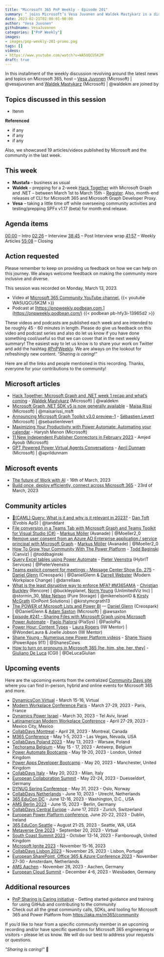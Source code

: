 ```yaml
---
title: "Microsoft 365 PnP Weekly - Episode 201"
summary: " joins Microsoft’s Vesa Juvonen and Waldek Mastykarz in a discussion about  plus 20 articles."
date: 2023-02-21T02:00:01-00:00
author: "Vesa Juvonen"
githubname: VesaJuvonen
categories: ["PnP Weekly"]
images:
- images/pnp-weekly-201-promo.png
tags: []
videos:
- https://www.youtube.com/watch?v=WA5UQCU5K2M
draft: true
---
```

 
In this installment of the weekly discussion revolving around the latest news and topics on Microsoft 365, host – [Vesa Juvonen](http://twitter.com/vesajuvonen) (Microsoft) | @vesajuvonen and [Waldek Mastykarz](http://twitter.com/waldekm) (Microsoft) | @waldekm are joined by 

## Topics discussed in this session

* Itenm

**Referenced**

* if any
* if any
* if any

Also, we showcased 19 articles/videos published by Microsoft and the community in the last week.

## This week

* **Mustafa** – business as usual
* **Waldek** – prepping for a 2-week [Hack Together](https://aka.ms/hack-together) with Microsoft Graph and .NET – between March 1st to March 15th - [Register](https://forms.office.com/Pages/ResponsePage.aspx?id=v4j5cvGGr0GRqy180BHbR0ktYAUCTtVIvJkJdFsfkalUMlM0SVBXRjIyTEFJQVFYOUMzTDE2SEY1WS4u). Also, month-end releases of CLI for Microsoft 365 and Microsoft Graph Developer Proxy.
* **Vesa** – taking a little time off while overseeing community activities and testing/prepping SPFx v1.17 (beta) for month end release.

## Agenda items

[00:00](https://youtu.be/WA5UQCU5K2M?t=0) – Intro
[02:26](https://youtu.be/WA5UQCU5K2M?t=146) – Interview
[38:45](https://youtu.be/WA5UQCU5K2M?t=2325) – Post Interview wrap
[41:57](https://youtu.be/WA5UQCU5K2M?t=2517) – Weekly Articles
[55:08](https://youtu.be/WA5UQCU5K2M?t=3308) – Closing

## Action requested

Please remember to keep on providing us feedback on how we can help on this journey. We always welcome feedback on making the community more inclusive and diverse.

This session was recorded on Monday, March 13, 2023.

*   Video at [Microsoft 365 Community YouTube channel.](https://aka.ms/m365pnp-videos)
    {{< youtube WA5UQCU5K2M >}}
*   Podcast at [https://pnpweekly.podbean.com.](https://pnpweekly.podbean.com/) 
    {{< podbean pb-hfy3i-13965d2 >}}   

These videos and podcasts are published each week and are intended to be roughly 45 - 60 minutes in length.  Please do give us feedback on this video and podcast series and also do let us know if you have done something cool/useful so that we can cover that in the next weekly summary! The easiest way to let us know is to share your work on Twitter and add the hashtag [#PnPWeekly](https://twitter.com/search?q=%23pnpweekly). We are always on the lookout for refreshingly new content. “_Sharing is caring!”_ 

Here are all the links and people mentioned in this recording. Thanks, everyone for your contributions to the community!

## Microsoft articles

* [Hack Together: Microsoft Graph and .NET week 1 recap and what’s coming](https://devblogs.microsoft.com/microsoft365dev/hack-together-microsoft-graph-and-dotnet-week-1-recap/) - [Waldek Mastykarz](https://twitter.com/waldekm) (Microsoft) | @waldekm
* [Microsoft Graph .NET SDK v5 is now generally available](https://devblogs.microsoft.com/microsoft365dev/microsoft-graph-net-sdk-v5-is-now-generally-available/) - [Maisa Rissi](https://twitter.com/maisarissi_msft) (Microsoft) | @maisarissi_msft
* [Announcing Microsoft Graph Toolkit v3.0 preview-1](https://devblogs.microsoft.com/microsoft365dev/microsoft-graph-toolkit-v3-0-preview-1/) - [Sébastien Levert](https://twitter.com/sebastienlevert) (Microsoft) | @sebastienlevert
* [Maximizing Your Productivity with Power Automate: Automating your calendar](https://powerautomate.microsoft.com/en-us/blog/maximizing-your-productivity-with-power-automate-automating-your-calendar/) - Harysh Menon (Microsoft)
* [11 New Independent Publisher Connectors in February 2023](https://powerautomate.microsoft.com/en-us/blog/11-new-independent-publisher-connectors-in-february-2023/) - Amjed Ayoub (Microsoft)
* [GPT Powered Power Virtual Agents Conversations](https://www.youtube.com/watch?v=ioP02_N3f78) - [April Dunnam](https://twitter.com/aprildunnam) (Microsoft) | @aprildunnam

## Microsoft events

* [The future of Work with AI](https://www.linkedin.com/events/7038508574142074880/) - 16th of March, 2023
* [Build once, deploy efficiently, connect across Microsoft 365](https://developer.microsoft.com/en-us/reactor/events/18556/) - 23rd of March, 2023

## Community articles

* [🐫(CAML) Query: What is it and why is it relevant in 2023?](https://pnp.github.io/blog/post/caml-query-what-is-it/) - [Dan Toft](https://twitter.com/tanddant) (Evobis ApS) | @tanddant
* [File conversion in a Teams Tab with Microsoft Graph and Teams Toolkit for Visual Studio (C#)](https://mmsharepoint.wordpress.com/2023/03/10/file-conversion-in-a-teams-tab-with-microsoft-graph-and-teams-toolkit-for-visual-studio-c/) - [Markus Möller](https://twitter.com/Moeller2_0) (Avanade) | @Moeller2_0
* [Remove user consent from an Azure AD Enterprise application / service principal with Microsoft Graph](https://mmsharepoint.wordpress.com/2023/03/04/remove-user-consent-from-an-azure-ad-enterprise-application-service-principal-with-microsoft-graph/) - [Markus Möller](https://twitter.com/Moeller2_0) (Avanade) | @Moeller2_0
* [How To Grow Your Community With The Power Platform](https://toddbaginski.com/blog/how-to-grow-your-community-with-the-power-platform/) - [Todd Baginski](https://twitter.com/toddbaginski) (Canviz) | @toddbaginski
* [Query Excel tables using Power Automate](https://sharepains.com/2023/03/10/query-excel-tables-using-power-automate/) - [Pieter Veenstra](https://twitter.com/PieterVeenstra) (HybrIT Services) | @PieterVeenstra
* [Teams explicit consent for meetings - Message Center Show Ep. 275](https://www.messagecentershow.com/e/teams-explicit-consent-for-meetings-275/) - [Daniel Glenn](https://twitter.com/DanielGlenn) (Creospark) | @DanielGlenn & [Darrell Webster](https://twitter.com/darrellaas) (Modern Workplace Change) | @darrellaas
* [What is the least disruptive way to enforce MFA? #M365AMA](https://www.buckleyplanet.com/2023/03/what-is-the-least-disruptive-way-to-enforce-mfa-m365ama.html) - [Christian Buckley](https://twitter.com/buckleyplanet) (Rencore) | @buckleyplanet, [Norm Young](https://twitter.com/stormin_30) (UnlimitedViz Inc) |  @stormin_30, [Mike Nelson](https://twitter.com/mikenelsonIO) (Pure Storage) | @mikenelsonIO & [Kirsty McGrath](https://twitter.com/kirstymcgrath13) (OnPoint Solutions) | @kirstymcgrath13
* [The POWER of Microsoft Lists and Power BI](https://regarding365.com/the-power-of-microsoft-lists-and-power-bi-daniel-glenn-3e4bca0aac4d) — [Daniel Glenn](https://twitter.com/DanielGlenn) (Creospark) | @DanielGlenn & [Adam Saxton](https://twitter.com/awsaxton) (Microsoft) | @awsaxton
* [Episode #241 - Sharing Files with Microsoft Graph using Microsoft Power Automate](https://www.youtube.com/watch?v=22UQLM8mtNY) - [Paolo Pialorsi](https://twitter.com/PaoloPia) (PiaSys) | @PaoloPia
* [Power Hour: Content Types](https://www.youtube.com/watch?v=0K_x-aYaVWk) - [Laura Rogers](https://twitter.com/WonderLaura) (IW Mentor) | @WonderLaura & Joelle Jobson (IW Mentor)
* [Shane Young - Numerous new Power Platform videos](https://www.youtube.com/c/ShaneYoungCloud/videos) - [Shane Young](https://twitter.com/ShanesCows) (PowerApps 911) | @ShanesCows
* [How to turn on pronouns in Microsoft 365 [he, him, she, her, they]](https://www.youtube.com/watch?v=NYNtEI1WZj8) - [Giuliano De Luca](https://twitter.com/DeLucaGiulian) (CGI) | @DeLucaGiulian

## Upcoming events

Here are the upcoming events from the centralized [Community Days site](https://communitydays.org/events?when=upcoming) where you can find in-person, hybrid and online events for Microsoft 365 and more.

* [DynamicsCon Virtual](https://www.communitydays.org/event/2023-03-15/dynamicscon-virtual) - March 15-16, Virtual
* [Modern Workplace Conference Paris](https://modern-workplace.pro/) - March 27-29, 2023 - Paris, France
* [Dynamics Power Israel](https://www.communitydays.org/event/2023-03-30/dynamics-power-israel) - March 30, 2023 - Tel Aviv, Israel
* [Latinamerican Modern Workplace Conference](https://www.communitydays.org/event/2023-04-27/get-cslatam-conference-2023) - April 27-29, 2023 - Mexico City, Mexico
* [CollabDays Montreal](https://www.collabdays.org/2023-montreal/) - April 28, 2023 - Montreal, Canada
* [M365 Conference](https://m365conf.com/#!/) - May 1-5, 2023 - Las Vegas, Nevada, USA
* [CollabDays Poland 2023](https://www.communitydays.org/event/2023-05-13/collabdays-poland-2023) - May 13, 2023 - Warsaw, Poland
* [Techorama Belgium](https://www.techorama.be/) - May 15 - 17, 2023 - Antwerp, Belgium
* [Power Automate Bootcamp](https://www.communitydays.org/event/2023-05-19/power-automate-bootcamp-2023) - May 19-20, 2023 - London, United Kingdom
* [Power Apps Developer Bootcamp](https://www.communitydays.org/event/2023-05-20/power-apps-developer-bootcamp) - May 20, 2023 - Manchester, United Kingdom
* [CollabDays Italy](https://www.collabdays.org/2023-italy/) - May 20, 2023 - Milan, Italy
* [European Collaboration Summit](https://www.collabsummit.eu/) - May 22-24, 2023 - Duesseldorf, Germany
* [DYNUG Spring Conference](https://www.communitydays.org/event/2023-05-31/dynug-spring-conference) - May 31, 2023 - Oslo, Norway
* [CollabDays Netherlands](https://www.communitydays.org/event/2023-06-10/collabdays-netherlands-2023) - June 10, 2023 - Utrecht, Netherlands
* [365 EduCon DC](https://365educon.com/DC/) - June 12-16, 2023 - Washington, D.C., USA
* [AMS Berlin 2023](https://www.communitydays.org/event/2023-06-15/amsberlin-2023) - June 15, 2023 - Berlin, Germany
* [CollabDays Central Europe](https://www.collabdays.org/2023-ce/) - June 17, 2023 - Zurich, Switzerland
* [European Power Platform conference](https://www.sharepointeurope.com/european-power-platform-conference/), June 20-22, 2023 - Dublin, Ireland
* [365 EduCon Seattle](https://365educon.com/Seattle/) – August 21-25, 2023 - Seattle, WA, USA
* [Metaverse One 2023](https://www.communitydays.org/event/2023-09-20/metaverse-one-2023) - September 20, 2023 - Virtual
* [South Coast Summit 2023](https://www.southcoastsummit.com/) - October 13-14, 2023 - Farnborough, United Kingdom
* [Microsoft Ignite 2023](https://ignite.microsoft.com/) - November 15-16, 2023
* [CollabDays Lisbon 2023](https://www.collabdays.org/2023-lisbon/) - November 25, 2023 - Lisbon, Portugal
* [European SharePoint, Office 365 & Azure Conference 2023](https://www.sharepointeurope.com/) - November 27-30 - Amsterdam, Netherlands
* [AMS Aachen](https://www.communitydays.org/event/2023-11-28/ams-aachen) - November 28, 2023 - Aachen, Germany
* [European Cloud Summit](https://www.cloudsummit.eu/) - December 4-6, 2023 - Wiesbaden, Germany

## Additional resources

* [PnP Sharing is Caring initiative](https://aka.ms/sharing-is-caring) - Getting started guidance and training for using GitHub and contributing to the community
* Check out all the great community calls, SDKs, and tooling for Microsoft 365 and Power Platform from <https://aka.ms/m365/community>

If you’d like to hear from a specific community member in an upcoming recording and/or have specific questions for Microsoft 365 engineering or visitors – please let us know. We will do our best to address your requests or questions.

_"Sharing is caring!"_ 🧡

